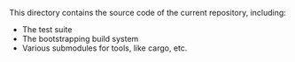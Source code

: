 This directory contains the source code of the current repository, including:

- The test suite
- The bootstrapping build system
- Various submodules for tools, like cargo, etc.